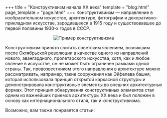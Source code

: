 +++
title = "Конструктивизм начала XX века"
template = "blog.html"
page_template = "page.html"
+++
Конструктивиизм — направление в изобразительном искусстве, архитектуре, фотографии и декоративно-прикладном искусстве, зародившееся в 1915 году и существовавшее до первой половины 1930-х годов в СССР.

<p style="text-align: center">
    <img src="../pic.jpg" alt="Пример конструктивизма" />
</p>

Конструктивизм принято считать советским явлением, возникшим после Октябрьской революции в качестве одного из направлений нового, авангардного, пролетарского искусства, хотя, как и любое явление в искусстве, он не может быть ограничен рамками одной страны. Так, провозвестником этого направления в архитектуре можно рассматривать, например, такие сооружения как Эйфелева башня, которая использовала принцип открытой каркасной структуры и демонстрировала конструктивные элементы во внешних архитектурных формах. Этот принцип обнаружения конструктивных элементов стал одним из важнейших приемов архитектуры XX века и был положен в основу как интернационального стиля, так и конструктивизма.

Возможно, вам также понравятся статьи:
